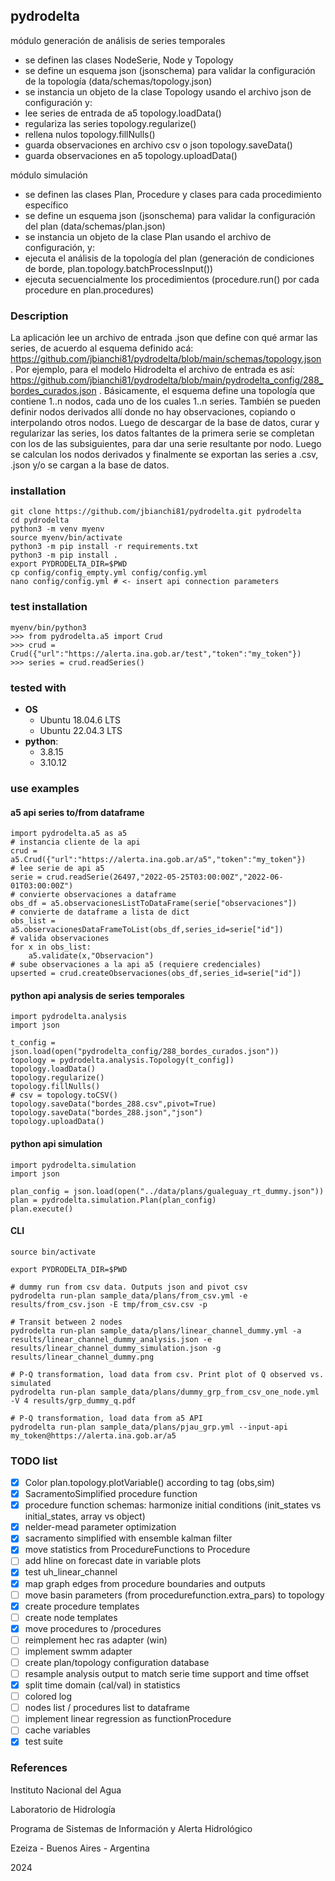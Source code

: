 ## pydrodelta

módulo generación de análisis de series temporales

- se definen las clases NodeSerie, Node y Topology
- se define un esquema json (jsonschema) para validar la configuración de la topología (data/schemas/topology.json)
- se instancia un objeto de la clase Topology usando el archivo json de configuración y:
- lee series de entrada de a5 topology.loadData()
- regulariza las series topology.regularize()
- rellena nulos topology.fillNulls()
- guarda observaciones en archivo csv o json topology.saveData()
- guarda observaciones en a5 topology.uploadData() 

módulo simulación

- se definen las clases Plan, Procedure y clases para cada procedimiento específico
- se define un esquema json (jsonschema) para validar la configuración del plan (data/schemas/plan.json) 
- se instancia un objeto de la clase Plan usando el archivo de configuración, y:
- ejecuta el análisis de la topología del plan (generación de condiciones de borde, plan.topology.batchProcessInput())
- ejecuta secuencialmente los procedimientos (procedure.run() por cada procedure en plan.procedures)

### Description

La aplicación lee un archivo de entrada .json que define con qué armar las series, de acuerdo al esquema definido acá: https://github.com/jbianchi81/pydrodelta/blob/main/schemas/topology.json . Por ejemplo, para el modelo Hidrodelta el archivo de entrada es así: https://github.com/jbianchi81/pydrodelta/blob/main/pydrodelta_config/288_bordes_curados.json . Básicamente, el esquema define una topología que contiene 1..n nodos, cada uno de los cuales 1..n series. También se pueden definir nodos derivados allí donde no hay observaciones, copiando o interpolando otros nodos. Luego de descargar de la base de datos, curar y regularizar las series, los datos faltantes de la primera serie se completan con los de las subsiguientes, para dar una serie resultante por nodo. Luego se calculan los nodos derivados y finalmente se exportan las series a .csv, .json y/o se cargan a la base de datos.

### installation

    git clone https://github.com/jbianchi81/pydrodelta.git pydrodelta
    cd pydrodelta
    python3 -m venv myenv
    source myenv/bin/activate
    python3 -m pip install -r requirements.txt
    python3 -m pip install .
    export PYDRODELTA_DIR=$PWD
    cp config/config_empty.yml config/config.yml
    nano config/config.yml # <- insert api connection parameters

### test installation

    myenv/bin/python3
    >>> from pydrodelta.a5 import Crud
    >>> crud = Crud({"url":"https://alerta.ina.gob.ar/test","token":"my_token"})
    >>> series = crud.readSeries()

### tested with

- **OS**
    - Ubuntu 18.04.6 LTS
    - Ubuntu 22.04.3 LTS
- **python**: 
    - 3.8.15
    - 3.10.12 

### use examples

#### a5 api series to/from dataframe

    import pydrodelta.a5 as a5
    # instancia cliente de la api
    crud = a5.Crud({"url":"https://alerta.ina.gob.ar/a5","token":"my_token"})
    # lee serie de api a5
    serie = crud.readSerie(26497,"2022-05-25T03:00:00Z","2022-06-01T03:00:00Z")
    # convierte observaciones a dataframe 
    obs_df = a5.observacionesListToDataFrame(serie["observaciones"]) 
    # convierte de dataframe a lista de dict
    obs_list = a5.observacionesDataFrameToList(obs_df,series_id=serie["id"])
    # valida observaciones
    for x in obs_list:
        a5.validate(x,"Observacion")
    # sube observaciones a la api a5 (requiere credenciales)
    upserted = crud.createObservaciones(obs_df,series_id=serie["id"])

#### python api analysis de series temporales

    import pydrodelta.analysis
    import json

    t_config = json.load(open("pydrodelta_config/288_bordes_curados.json"))
    topology = pydrodelta.analysis.Topology(t_config])
    topology.loadData()
    topology.regularize()
    topology.fillNulls()
    # csv = topology.toCSV()
    topology.saveData("bordes_288.csv",pivot=True)
    topology.saveData("bordes_288.json","json")
    topology.uploadData()

#### python api simulation

    import pydrodelta.simulation
    import json

    plan_config = json.load(open("../data/plans/gualeguay_rt_dummy.json"))
    plan = pydrodelta.simulation.Plan(plan_config)
    plan.execute()

#### CLI

    source bin/activate
    
    export PYDRODELTA_DIR=$PWD

    # dummy run from csv data. Outputs json and pivot csv
    pydrodelta run-plan sample_data/plans/from_csv.yml -e results/from_csv.json -E tmp/from_csv.csv -p

    # Transit between 2 nodes
    pydrodelta run-plan sample_data/plans/linear_channel_dummy.yml -a  results/linear_channel_dummy_analysis.json -e results/linear_channel_dummy_simulation.json -g results/linear_channel_dummy.png

    # P-Q transformation, load data from csv. Print plot of Q observed vs. simulated
    pydrodelta run-plan sample_data/plans/dummy_grp_from_csv_one_node.yml -V 4 results/grp_dummy_q.pdf

    # P-Q transformation, load data from a5 API
    pydrodelta run-plan sample_data/plans/pjau_grp.yml --input-api my_token@https://alerta.ina.gob.ar/a5
  

### TODO list

- [x] Color plan.topology.plotVariable() according to tag (obs,sim)
- [x] SacramentoSimplified procedure function
- [x] procedure function schemas: harmonize initial conditions (init_states vs initial_states, array vs object)
- [x] nelder-mead parameter optimization
- [x] sacramento simplified with ensemble kalman filter
- [x] move statistics from ProcedureFunctions to Procedure
- [ ] add hline on forecast date in variable plots
- [x] test uh_linear_channel
- [x] map graph edges from procedure boundaries and outputs
- [ ] move basin parameters (from procedurefunction.extra_pars) to topology
- [x] create procedure templates
- [ ] create node templates
- [x] move procedures to /procedures
- [ ] reimplement hec ras adapter (win)
- [ ] implement swmm adapter
- [ ] create plan/topology configuration database  
- [ ] resample analysis output to match serie time support and time offset
- [x] split time domain (cal/val) in statistics
- [ ] colored log
- [ ] nodes list / procedures list to dataframe
- [ ] implement linear regression as functionProcedure
- [ ] cache variables
- [x] test suite

### References

Instituto Nacional del Agua

Laboratorio de Hidrología

Programa de Sistemas de Información y Alerta Hidrológico

Ezeiza - Buenos Aires - Argentina

2024